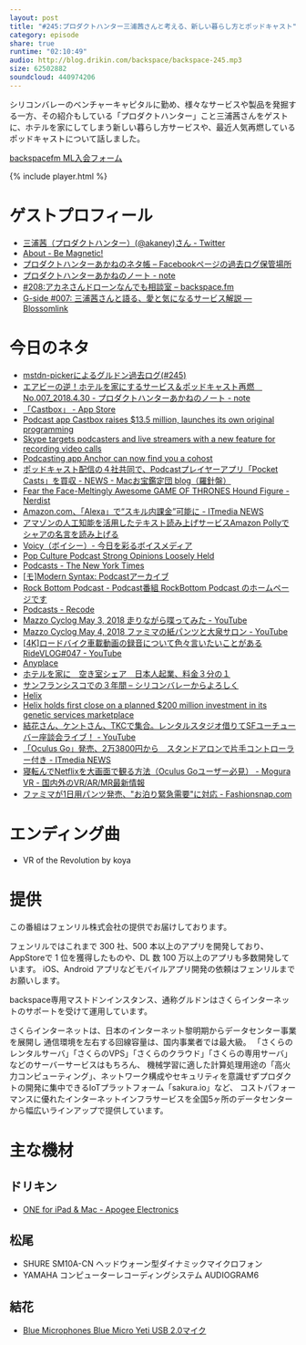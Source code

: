 ```yaml
---
layout: post
title: "#245:プロダクトハンター三浦茜さんと考える、新しい暮らし方とポッドキャスト"
category: episode
share: true
runtime: "02:10:49"
audio: http://blog.drikin.com/backspace/backspace-245.mp3
size: 62502882
soundcloud: 440974206
---
```


シリコンバレーのベンチャーキャピタルに勤め、様々なサービスや製品を発掘する一方、その紹介もしている「プロダクトハンター」こと三浦茜さんをゲストに、ホテルを家にしてしまう新しい暮らし方サービスや、最近人気再燃しているポッドキャストについて話しました。

[backspacefm ML入会フォーム](http://backspace.us11.list-manage.com/subscribe?u=09c933bd3997c1d16dbed156a&id=84b6529b91)

{% include player.html %}

# ゲストプロフィール
* [三浦茜（プロダクトハンター）(@akaney)さん - Twitter](https://twitter.com/akaney)
* [About - Be Magnetic!](https://akane.website/about/)
* [プロダクトハンターあかねのネタ帳 – Facebookページの過去ログ保管場所](https://producthunter.akane.website/)
* [プロダクトハンターあかねのノート - note](https://note.mu/akaney)
* [#208:アカネさんドローンなんでも相談室 – backspace.fm](http://backspace.fm/episode/208/)
* [G-side #007: 三浦茜さんと語る、愛と気になるサービス解説 — Blossomlink](http://blossomlink.me/g-side/7)

# 今日のネタ
* [mstdn-pickerによるグルドン過去ログ(#245)](https://rbtnn.github.io/mstdn-picker/?instance=mstdn.guru&since_id=99974743590347620&max_id=99975251406461726)
* [エアビーの逆！ホテルを家にするサービス＆ポッドキャスト再燃　No.007_2018.4.30 - プロダクトハンターあかねのノート - note](https://note.mu/akaney/n/n5ba5e00f3587)
* [「Castbox」 - App Store](https://itunes.apple.com/jp/app/castbox/id1243410543?mt=8)
* [Podcast app Castbox raises $13.5 million, launches its own original programming](https://techcrunch.com/2018/04/25/podcast-app-castbox-raises-13-5-million-launches-its-own-original-programming/)
* [Skype targets podcasters and live streamers with a new feature for recording video calls](https://techcrunch.com/2018/04/06/skype-targets-podcasters-and-live-streamers-with-a-new-feature-for-recording-video-calls/)
* [Podcasting app Anchor can now find you a cohost](https://techcrunch.com/2018/04/13/podcasting-app-anchor-can-now-find-you-a-cohost/)
* [ポッドキャスト配信の４社共同で、Podcastプレイヤーアプリ「Pocket Casts」を買収 - NEWS - Macお宝鑑定団 blog（羅針盤）](http://www.macotakara.jp/blog/news/entry-34936.html)
* [Fear the Face-Meltingly Awesome GAME OF THRONES Hound Figure - Nerdist](https://nerdist.com/fear-the-face-meltingly-awesome-game-of-thrones-hound-figure/)
* [Amazon.com、「Alexa」で“スキル内課金”可能に - ITmedia NEWS](http://www.itmedia.co.jp/news/articles/1805/05/news014.html)
* [アマゾンの人工知能を活用したテキスト読み上げサービスAmazon Pollyでシャアの名言を読み上げる](https://akane.website/2018/02/08/amazon-polly/)
* [Voicy（ボイシー）- 今日を彩るボイスメディア](https://voicy.jp/)
* [Pop Culture Podcast Strong Opinions Loosely Held](https://www.refinery29.com/strong-opinions-loosely-held)
* [Podcasts - The New York Times](https://www.nytimes.com/podcasts/)
* [[モ]Modern Syntax: Podcastアーカイブ](http://www.aivy.co.jp/BLOG_TEST/nagasawa/c/podcast/)
* [Rock Bottom Podcast - Podcast番組 RockBottom Podcast のホームページです](http://rockbottom.main.jp/rbpc/)
* [Podcasts - Recode](https://www.recode.net/podcasts)
* [Mazzo Cyclog May 3, 2018 走りながら喋ってみた - YouTube](https://www.youtube.com/watch?v=il7gVa-brY4)
* [Mazzo Cyclog May 4, 2018 ファミマの紙パンツと大泉サロン - YouTube](https://www.youtube.com/watch?v=VIeHcrFiYa4&amp;t=21s)
* [[4K]ロードバイク車載動画の録音について色々言いたいことがある RideVLOG#047 - YouTube](https://www.youtube.com/watch?v=0-1fQXp0i3M)
* [Anyplace](https://www.anyplace.com/)
* [ホテルを家に　空き室シェア　日本人起業、料金３分の１](https://www.nikkei.com/article/DGXKZO29869720W8A420C1H56A00/)
* [サンフランシスコでの３年間 – シリコンバレーからよろしく](https://siliyoro.com/s-a6c82407204f)
* [Helix](https://www.helix.com/)
* [Helix holds first close on a planned $200 million investment in its genetic services marketplace](https://techcrunch.com/2018/03/01/helix-holds-first-close-on-a-planned-200-million-investment-in-its-genetic-services-marketplace/)
* [結花さん、ケントさん、TKCで集合。レンタルスタジオ借りてSFユーチューバー座談会ライブ！ - YouTube](https://youtu.be/t5oEqeeLSzk?t=1h27m39s)
* [「Oculus Go」発売、2万3800円から　スタンドアロンで片手コントローラー付き - ITmedia NEWS](http://www.itmedia.co.jp/news/articles/1805/02/news043.html)
* [寝転んでNetflixを大画面で観る方法（Oculus Goユーザー必見） - Mogura VR - 国内外のVR/AR/MR最新情報](https://www.moguravr.com/netflix-oculus-go/)
* [ファミマが1日用パンツ発売、"お泊り緊急需要"に対応 - Fashionsnap.com](https://www.fashionsnap.com/article/2018-05-01/familymart-1daypants/)

# エンディング曲
* VR of the Revolution by koya

# 提供

この番組はフェンリル株式会社の提供でお届けしております。

フェンリルではこれまで 300 社、500 本以上のアプリを開発しており、AppStoreで 1 位を獲得したものや、DL 数 100 万以上のアプリも多数開発しています。
iOS、Android アプリなどモバイルアプリ開発の依頼はフェンリルまでお願いします。

backspace専用マストドンインスタンス、通称グルドンはさくらインターネットのサポートを受けて運用しています。

さくらインターネットは、日本のインターネット黎明期からデータセンター事業を展開し
通信環境を左右する回線容量は、国内事業者では最大級。
「さくらのレンタルサーバ」「さくらのVPS」「さくらのクラウド」「さくらの専用サーバ」などのサーバーサービスはもちろん、
機械学習に適した計算処理用途の「高火力コンピューティング」、ネットワーク構成やセキュリティを意識せずプロダクトの開発に集中できるIoTプラットフォーム「sakura.io」など、
コストパフォーマンスに優れたインターネットインフラサービスを全国5ヶ所のデータセンターから幅広いラインアップで提供しています。

# 主な機材

## ドリキン
* [ONE for iPad & Mac - Apogee Electronics](http://amzn.to/2DJVyyj)

## 松尾
* SHURE  SM10A-CN ヘッドウォーン型ダイナミックマイクロフォン
* YAMAHA コンピューターレコーディングシステム AUDIOGRAM6

## 結花
* [Blue Microphones Blue Micro Yeti USB 2.0マイク](http://www.bluedesigns.jp/products/yeti/)

